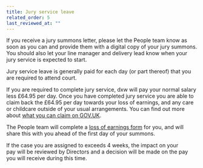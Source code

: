 ```yaml
---
title: Jury service leave
related_order: 5
last_reviewed_at: ""
---
```

If you receive a jury summons letter, please let the People team know as soon as you can and provide them with a digital copy of your jury summons. You should also let your line manager and delivery lead know when your jury service is expected to start.

Jury service leave is generally paid for each day (or part thereof) that you are required to attend court.

If you are required to complete jury service, dxw will pay your normal salary less £64.95 per day. Once you have completed jury service you are able to claim back the £64.95 per day towards your loss of earnings, and any care or childcare outside of your usual arrangements. You can find out more about [what you can claim on GOV.UK](https://www.gov.uk/jury-service/what-you-can-claim-if-youre-an-employee).

The People team will complete a [loss of earnings form](https://www.gov.uk/government/publications/claim-a-loss-of-earnings-or-benefit-during-jury-service) for you, and will share this with you ahead of the first day of your summons.

If the case you are assigned to exceeds 4 weeks, the impact on your pay will be reviewed by Directors and a decision will be made on the pay you will receive during this time.
